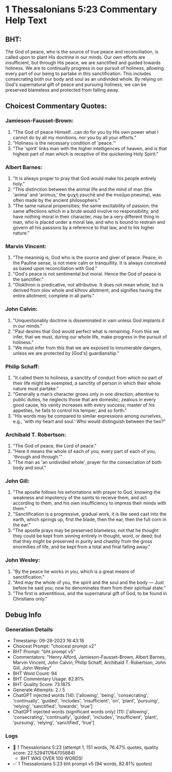 # 1 Thessalonians 5:23 Commentary Help Text

## BHT:
The God of peace, who is the source of true peace and reconciliation, is called upon to plant His doctrine in our minds. Our own efforts are insufficient, but through His peace, we are sanctified and guided towards holiness. We are to continually progress in our pursuit of holiness, allowing every part of our being to partake in this sanctification. This includes consecrating both our body and soul as an undivided whole. By relying on God's supernatural gift of peace and pursuing holiness, we can be preserved blameless and protected from falling away.

## Choicest Commentary Quotes:
### Jamieson-Fausset-Brown:
1. "The God of peace Himself...can do for you by His own power what I cannot do by all my monitions, nor you by all your efforts."
2. "Holiness is the necessary condition of 'peace.'"
3. "The 'spirit' links man with the higher intelligences of heaven, and is that highest part of man which is receptive of the quickening Holy Spirit."

### Albert Barnes:
1. "It is always proper to pray that God would make his people entirely holy."
2. "This distinction between the animal life and the mind of man (the 'anima' and 'animus,' the ψυχὴ psuchē and the πνεῦμα pneuma), was often made by the ancient philosophers."
3. "The same natural propensities; the same excitability of passion; the same affections which in a brute would involve no responsibility, and have nothing moral in their character, may be a very different thing in man, who is placed under a moral law, and who is bound to restrain and govern all his passions by a reference to that law, and to his higher nature."

### Marvin Vincent:
1. "The meaninig is, God who is the source and giver of peace. Peace, in the Pauline sense, is not mere calm or tranquillity. It is always conceived as based upon reconciliation with God." 
2. "God's peace is not sentimental but moral. Hence the God of peace is the sanctifier."
3. "Oloklhron is predicative, not attributive. It does not mean whole, but is derived from olov whole and klhrov allotment, and signifies having the entire allotment; complete in all parts."

### John Calvin:
1. "Unquestionably doctrine is disseminated in vain unless God implants it in our minds."
2. "Paul desires that God would perfect what is remaining. From this we infer, that we must, during our whole life, make progress in the pursuit of holiness."
3. "We must infer from this that we are exposed to innumerable dangers, unless we are protected by [God's] guardianship."

### Philip Schaff:
1. "It called them to holiness, a sanctity of conduct from which no part of their life might be exempted, a sanctity of person in which their whole nature must partake."
2. "Generally a man’s character grows only in one direction; attentive to public duties, he neglects those that are domestic; zealous in every good cause, his vanity increases with every success; master of his appetites, he fails to control his temper; and so forth."
3. "His words may be compared to similar expressions among ourselves, e.g., 'with my heart and soul.' Who would distinguish between the two?"

### Archibald T. Robertson:
1. "The God of peace, the Lord of peace." 
2. "Here it means the whole of each of you, every part of each of you, 'through and through.'"
3. "The man as 'an undivided whole', prayer for the consecration of both body and soul."

### John Gill:
1. "The apostle follows his exhortations with prayer to God, knowing the weakness and impotency of the saints to receive them, and act according to them, and his own insufficiency to impress their minds with them."
2. "Sanctification is a progressive, gradual work, it is like seed cast into the earth, which springs up, first the blade, then the ear, then the full corn in the ear."
3. "The apostle prays may be preserved blameless; not that he thought they could be kept from sinning entirely in thought, word, or deed; but that they might be preserved in purity and chastity from the gross enormities of life, and be kept from a total and final falling away."

### John Wesley:
1. "By the peace he works in you, which is a great means of sanctification."
2. "And may the whole of you, the spirit and the soul and the body — Just before he said you; now he denominates them from their spiritual state."
3. "The first is adventitious, and the supernatural gift of God, to be found in Christians only."


## Debug Info
### Generation Details
- Timestamp: 09-28-2023 16:43:18
- Choicest Prompt: "choicest prompt v2"
- BHT Prompt: "bht prompt v5"
- Commentators: "Henry Alford, Jamieson-Fausset-Brown, Albert Barnes, Marvin Vincent, John Calvin, Philip Schaff, Archibald T. Robertson, John Gill, John Wesley"
- BHT Word Count: 94
- BHT Commentary Usage: 82.81%
- BHT Quality Score: 73.1875
- Generate Attempts: 2 / 5
- ChatGPT injected words (14):
	['allowing', 'being', 'consecrating', 'continually', 'guided', 'includes', 'insufficient', 'on', 'plant', 'pursuing', 'relying', 'sanctified', 'towards', 'true']
- ChatGPT injected words (significant words only) (11):
	['allowing', 'consecrating', 'continually', 'guided', 'includes', 'insufficient', 'plant', 'pursuing', 'relying', 'sanctified', 'true']

### Logs
- 🔄 1 Thessalonians 5:23 (attempt 1, 151 words, 76.47% quotes, quality score: 22.529411764705884) 
	- BHT WAS OVER 100 WORDS!
- ✅ 1 Thessalonians 5:23 bht prompt v5 (94 words, 82.81% quotes)